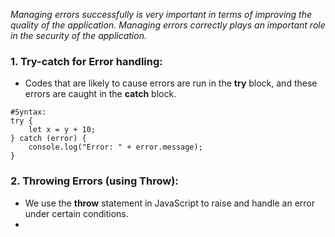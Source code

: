 *Managing errors successfully is very important in terms of improving the quality of the application.*
*Managing errors correctly plays an important role in the security of the application.*

### 1. Try-catch for Error handling:
- Codes that are likely to cause errors are run in the **try** block, and these errors are caught in the **catch** block.
```
#Syntax: 
try {  
	let x = y + 10;  
} catch (error) {  
	console.log("Error: " + error.message);  
}
```
### 2. Throwing Errors (using Throw):
- We use the **throw** statement in JavaScript to raise and handle an error under certain conditions.
- 